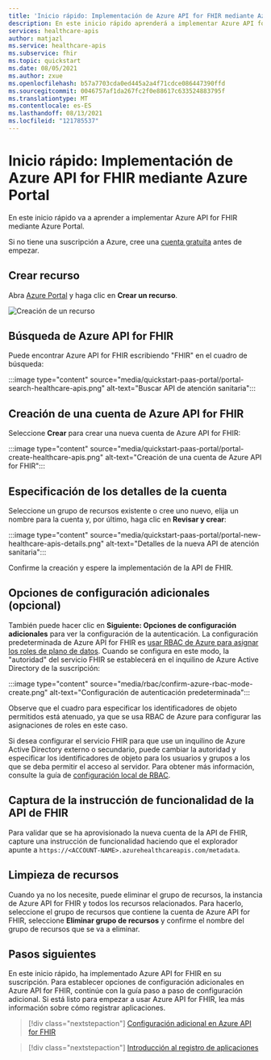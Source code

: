 ```yaml
---
title: 'Inicio rápido: Implementación de Azure API for FHIR mediante Azure Portal'
description: En este inicio rápido aprenderá a implementar Azure API for FHIR y a configurar las opciones mediante Azure Portal.
services: healthcare-apis
author: matjazl
ms.service: healthcare-apis
ms.subservice: fhir
ms.topic: quickstart
ms.date: 08/05/2021
ms.author: zxue
ms.openlocfilehash: b57a7703cda0ed445a2a4f71cdce086447390ffd
ms.sourcegitcommit: 0046757af1da267fc2f0e88617c633524883795f
ms.translationtype: MT
ms.contentlocale: es-ES
ms.lasthandoff: 08/13/2021
ms.locfileid: "121785537"
---
```

# <a name="quickstart-deploy-azure-api-for-fhir-using-azure-portal"></a>Inicio rápido: Implementación de Azure API for FHIR mediante Azure Portal

En este inicio rápido va a aprender a implementar Azure API for FHIR mediante Azure Portal.

Si no tiene una suscripción a Azure, cree una [cuenta gratuita](https://azure.microsoft.com/free/?WT.mc_id=A261C142F) antes de empezar.

## <a name="create-new-resource"></a>Crear recurso

Abra [Azure Portal](https://portal.azure.com) y haga clic en **Crear un recurso**.

![Creación de un recurso](media/quickstart-paas-portal/portal-create-resource.png)

## <a name="search-for-azure-api-for-fhir"></a>Búsqueda de Azure API for FHIR

Puede encontrar Azure API for FHIR escribiendo "FHIR" en el cuadro de búsqueda:

:::image type="content" source="media/quickstart-paas-portal/portal-search-healthcare-apis.png" alt-text="Buscar API de atención sanitaria":::

## <a name="create-azure-api-for-fhir-account"></a>Creación de una cuenta de Azure API for FHIR

Seleccione **Crear** para crear una nueva cuenta de Azure API for FHIR:

:::image type="content" source="media/quickstart-paas-portal/portal-create-healthcare-apis.png" alt-text="Creación de una cuenta de Azure API for FHIR":::

## <a name="enter-account-details"></a>Especificación de los detalles de la cuenta

Seleccione un grupo de recursos existente o cree uno nuevo, elija un nombre para la cuenta y, por último, haga clic en  **Revisar y crear**:

:::image type="content" source="media/quickstart-paas-portal/portal-new-healthcare-apis-details.png" alt-text="Detalles de la nueva API de atención sanitaria":::

Confirme la creación y espere la implementación de la API de FHIR.

## <a name="additional-settings-optional"></a>Opciones de configuración adicionales (opcional)

También puede hacer clic en **Siguiente: Opciones de configuración adicionales** para ver la configuración de la autenticación. La configuración predeterminada de Azure API for FHIR es [usar RBAC de Azure para asignar los roles de plano de datos](configure-azure-rbac.md). Cuando se configura en este modo, la "autoridad" del servicio FHIR se establecerá en el inquilino de Azure Active Directory de la suscripción:

:::image type="content" source="media/rbac/confirm-azure-rbac-mode-create.png" alt-text="Configuración de autenticación predeterminada":::

Observe que el cuadro para especificar los identificadores de objeto permitidos está atenuado, ya que se usa RBAC de Azure para configurar las asignaciones de roles en este caso.

Si desea configurar el servicio FHIR para que use un inquilino de Azure Active Directory externo o secundario, puede cambiar la autoridad y especificar los identificadores de objeto para los usuarios y grupos a los que se deba permitir el acceso al servidor. Para obtener más información, consulte la guía de [configuración local de RBAC](configure-local-rbac.md).

## <a name="fetch-fhir-api-capability-statement"></a>Captura de la instrucción de funcionalidad de la API de FHIR

Para validar que se ha aprovisionado la nueva cuenta de la API de FHIR, capture una instrucción de funcionalidad haciendo que el explorador apunte a `https://<ACCOUNT-NAME>.azurehealthcareapis.com/metadata`.

## <a name="clean-up-resources"></a>Limpieza de recursos

Cuando ya no los necesite, puede eliminar el grupo de recursos, la instancia de Azure API for FHIR y todos los recursos relacionados. Para hacerlo, seleccione el grupo de recursos que contiene la cuenta de Azure API for FHIR, seleccione **Eliminar grupo de recursos** y confirme el nombre del grupo de recursos que se va a eliminar.

## <a name="next-steps"></a>Pasos siguientes

En este inicio rápido, ha implementado Azure API for FHIR en su suscripción. Para establecer opciones de configuración adicionales en Azure API for FHIR, continúe con la guía paso a paso de configuración adicional. Si está listo para empezar a usar Azure API for FHIR, lea más información sobre cómo registrar aplicaciones.

>[!div class="nextstepaction"]
>[Configuración adicional en Azure API for FHIR](azure-api-for-fhir-additional-settings.md)

>[!div class="nextstepaction"]
>[Introducción al registro de aplicaciones](fhir-app-registration.md)
